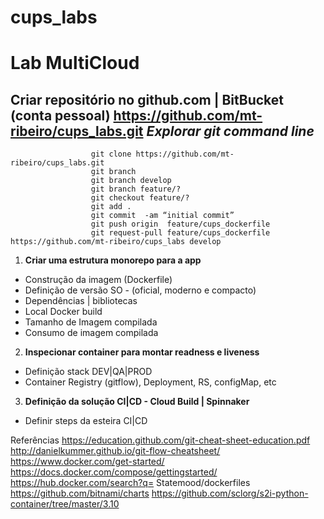 # cups_labs

Lab MultiCloud
=========

Criar repositório no github.com | BitBucket (conta pessoal) https://github.com/mt-ribeiro/cups_labs.git
*Explorar git command line*
-----------

                      git clone https://github.com/mt-ribeiro/cups_labs.git
                      git branch 
                      git branch develop
                      git branch feature/?
                      git checkout feature/?
                      git add .
                      git commit  -am “initial commit”
                      git push origin  feature/cups_dockerfile
                      git request-pull feature/cups_dockerfile https://github.com/mt-ribeiro/cups_labs develop

                       
1. **Criar uma estrutura monorepo para a app**
 * Construção da imagem (Dockerfile)
 * Definição de versão SO - (oficial, moderno e compacto)
 * Dependências | bibliotecas 
 * Local Docker build 
 * Tamanho de Imagem compilada
 * Consumo de imagem compilada

2. **Inspecionar container para montar readness e liveness**
 * Definição stack DEV|QA|PROD 
 * Container Registry (gitflow), Deployment, RS, configMap, etc

3. **Definição da solução CI|CD -  Cloud Build | Spinnaker**
 * Definir steps da esteira CI|CD



Referências
https://education.github.com/git-cheat-sheet-education.pdf 
http://danielkummer.github.io/git-flow-cheatsheet/
https://www.docker.com/get-started/ 
https://docs.docker.com/compose/gettingstarted/ 
https://hub.docker.com/search?q= 
Statemood/dockerfiles
https://github.com/bitnami/charts
https://github.com/sclorg/s2i-python-container/tree/master/3.10
